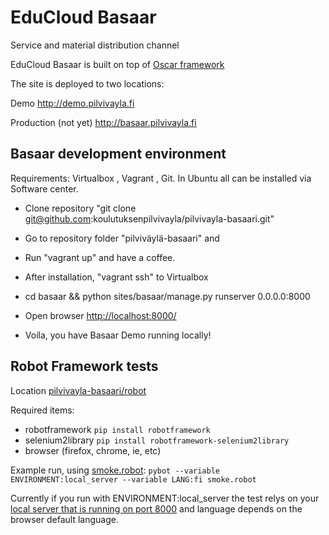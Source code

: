 EduCloud Basaar
==================

Service and material distribution channel 

EduCloud Basaar is built on top of [Oscar framework](http://oscarcommerce.com/)

The site is deployed to two locations:

Demo
http://demo.pilvivayla.fi

Production (not yet)
http://basaar.pilvivayla.fi

Basaar development environment
------------------------------
Requirements: Virtualbox , Vagrant , Git. In Ubuntu all can be installed via Software center.

* Clone repository "git clone git@github.com:koulutuksenpilvivayla/pilvivayla-basaari.git"

* Go to repository folder "pilviväylä-basaari" and 

* Run "vagrant up" and have a coffee.

* After installation, "vagrant ssh" to Virtualbox

* cd basaar && python sites/basaar/manage.py runserver 0.0.0.0:8000

* Open browser [http://localhost:8000/](http://localhost:8000)

* Voíla, you have Basaar Demo running locally!

## Robot Framework tests

Location [pilvivayla-basaari/robot](https://github.com/koulutuksenpilvivayla/pilvivayla-basaari/tree/devel/robot)

Required items:

* robotframework `pip install robotframework`
* selenium2library `pip install robotframework-selenium2library`
* browser (firefox, chrome, ie, etc)

Example run, using [smoke.robot](https://github.com/koulutuksenpilvivayla/pilvivayla-basaari/blob/devel/robot/smoke.robot):
`pybot --variable ENVIRONMENT:local_server --variable LANG:fi smoke.robot`

Currently if you run with ENVIRONMENT:local_server the test relys on your [local server that is running on port 8000](http://localhost:8000) and language depends on the browser default language.
